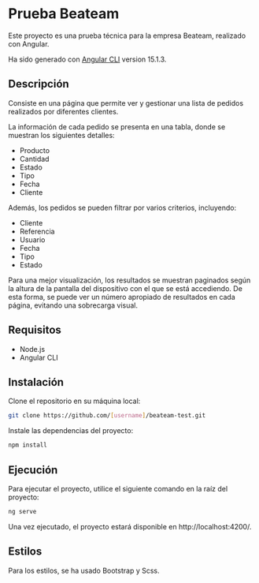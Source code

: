 # Prueba Beateam

Este proyecto es una prueba técnica para la empresa Beateam, realizado con Angular.

Ha sido generado con [Angular CLI](https://github.com/angular/angular-cli) version 15.1.3.

## Descripción
Consiste en una página que permite ver y gestionar una lista de pedidos realizados por diferentes clientes.

La información de cada pedido se presenta en una tabla, donde se muestran los siguientes detalles:

* Producto
* Cantidad
* Estado
* Tipo
* Fecha
* Cliente

Además, los pedidos se pueden filtrar por varios criterios, incluyendo:

* Cliente
* Referencia
* Usuario
* Fecha
* Tipo
* Estado

Para una mejor visualización, los resultados se muestran paginados según la altura de la pantalla del dispositivo con el que se está accediendo. De esta forma, se puede ver un número apropiado de resultados en cada página, evitando una sobrecarga visual.

## Requisitos
* Node.js
* Angular CLI

## Instalación
Clone el repositorio en su máquina local:
```bash
git clone https://github.com/[username]/beateam-test.git
```

Instale las dependencias del proyecto:
```bash
npm install
```
## Ejecución
Para ejecutar el proyecto, utilice el siguiente comando en la raíz del proyecto:

```bash
ng serve
````

Una vez ejecutado, el proyecto estará disponible en http://localhost:4200/.

## Estilos
Para los estilos, se ha usado Bootstrap y Scss.
